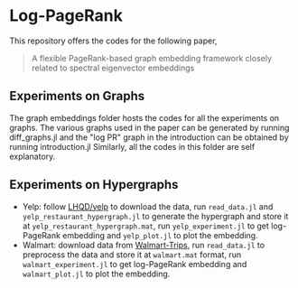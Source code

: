 # Log-PageRank
This repository offers the codes for the following paper, 

>A flexible PageRank-based graph embedding framework closely related to spectral eigenvector embeddings

## Experiments on Graphs
The graph embeddings folder hosts the codes for all the experiments on graphs. The various graphs used in the paper can be generated by running 
diff_graphs.jl and the "log PR" graph in the introduction can be obtained by running introduction.jl
Similarly, all the codes in this folder are self explanatory.

## Experiments on Hypergraphs
<!--- For the hypergraph emebddings, we offer the codes for contact-primary-school dataset and the yelp dataset. The necessary data is hosted at the
references mentioned in the paper. After obtaining the data, the file read_data.jl should be run first which will produce the .mat file. This file 
is used by smalltest.jl to produce the pictures in the paper. --->

- Yelp: follow [LHQD/yelp](https://github.com/MengLiuPurdue/LHQD/tree/main/yelp_local_algorithms) to download the data, run `read_data.jl` and `yelp_restaurant_hypergraph.jl` to generate the hypergraph and store it at `yelp_restaurant_hypergraph.mat`, run `yelp_experiment.jl` to get log-PageRank embedding and `yelp_plot.jl` to plot the embedding.
- Walmart: download data from [Walmart-Trips](https://www.cs.cornell.edu/~arb/data/walmart-trips/), run `read_data.jl` to preprocess the data and store it at `walmart.mat` format, run `walmart_experiment.jl` to get log-PageRank embedding and `walmart_plot.jl` to plot the embedding.



